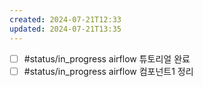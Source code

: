 ```yaml
---
created: 2024-07-21T12:33
updated: 2024-07-21T13:35
---
```



- [ ] #status/in_progress airflow 튜토리얼 완료
- [ ] #status/in_progress  airflow 컴포넌트1 정리
